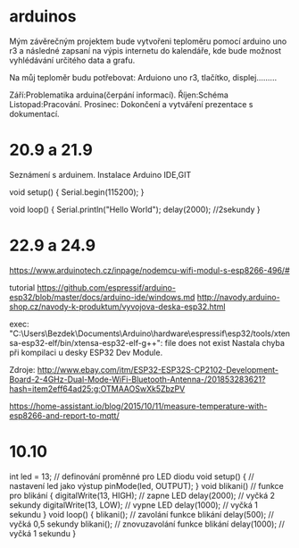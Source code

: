 # arduinos
Mým závěrečným projektem bude vytvořeni teploměru pomocí arduino uno r3 a následné zapsaní na výpis internetu do kalendáře, kde bude možnost vyhlédávání určitého data a grafu.


Na můj teploměr budu potřebovat: Arduiono uno r3, tlačítko, displej.........

Září:Problematika arduina(čerpání informací).
Říjen:Schéma
Listopad:Pracování.
Prosinec: Dokončení a vytváření prezentace s dokumentací.


# 20.9 a 21.9
Seznámení s arduinem. Instalace Arduino IDE,GIT

void setup() {
   Serial.begin(115200);
}

void loop() {
  Serial.println("Hello World");
 delay(2000);
 //2sekundy
}

# 22.9 a 24.9
https://www.arduinotech.cz/inpage/nodemcu-wifi-modul-s-esp8266-496/#

tutorial https://github.com/espressif/arduino-esp32/blob/master/docs/arduino-ide/windows.md
http://navody.arduino-shop.cz/navody-k-produktum/vyvojova-deska-esp32.html


exec: "C:\\Users\\Bezdek\\Documents\\Arduino\\hardware\\espressif\\esp32/tools/xtensa-esp32-elf/bin/xtensa-esp32-elf-g++": file does not exist
Nastala chyba při kompilaci u desky ESP32 Dev Module.


Zdroje: http://www.ebay.com/itm/ESP32-ESP32S-CP2102-Development-Board-2-4GHz-Dual-Mode-WiFi-Bluetooth-Antenna-/201853283621?hash=item2eff64ad25:g:OTMAAOSwXk5ZbzPV

https://home-assistant.io/blog/2015/10/11/measure-temperature-with-esp8266-and-report-to-mqtt/



# 10.10
int led = 13; // definování proměnné pro LED diodu
void setup() {
 // nastavení led jako výstup
 pinMode(led, OUTPUT);
 }
void blikani() // funkce pro blikání
 {
 digitalWrite(13, HIGH); // zapne LED
 delay(2000); // vyčká 2 sekundy
 digitalWrite(13, LOW); // vypne LED
 delay(1000); // vyčká 1 sekundu
 }
void loop() {
 blikani(); // zavolání funkce blikání
 delay(500); // vyčká 0,5 sekundy
 blikani(); // znovuzavolání funkce blikání
 delay(1000); // vyčká 1 sekundu
 }
